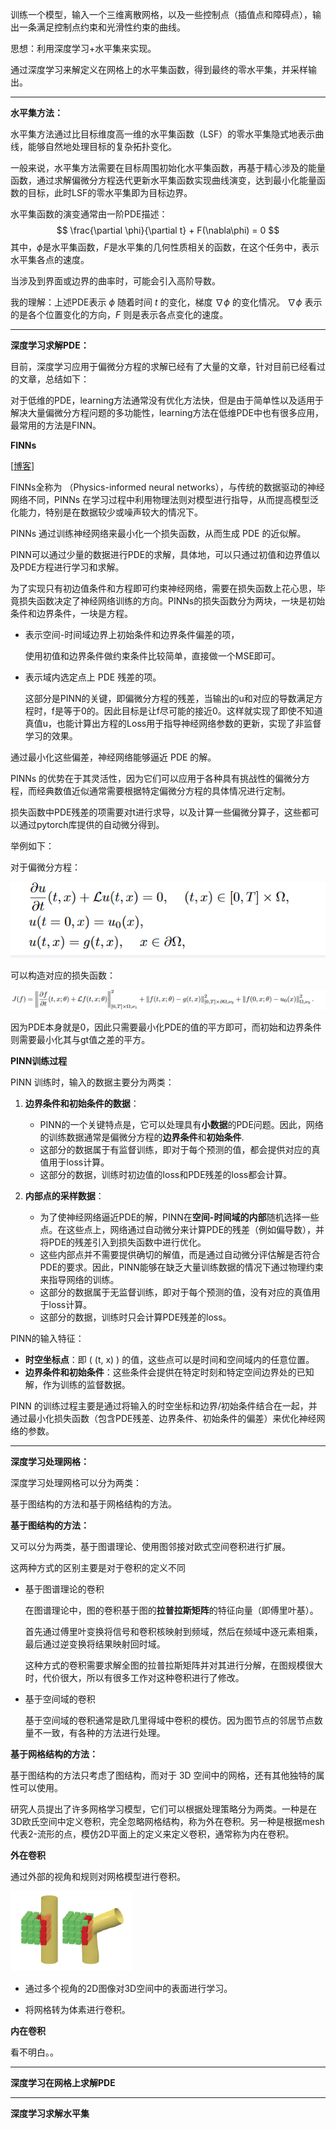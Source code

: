 训练一个模型，输入一个三维离散网格，以及一些控制点（插值点和障碍点），输出一条满足控制点约束和光滑性约束的曲线。

思想：利用深度学习+水平集来实现。

通过深度学习来解定义在网格上的水平集函数，得到最终的零水平集，并采样输出。

---

**水平集方法：**

水平集方法通过比目标维度高一维的水平集函数（LSF）的零水平集隐式地表示曲线，能够自然地处理目标的复杂拓扑变化。

一般来说，水平集方法需要在目标周围初始化水平集函数，再基于精心涉及的能量函数，通过求解偏微分方程迭代更新水平集函数实现曲线演变，达到最小化能量函数的目标，此时LSF的零水平集即为目标边界。

水平集函数的演变通常由一阶PDE描述：
$$
\frac{\partial \phi}{\partial t} + F(\nabla\phi) = 0
$$
其中，$\phi$是水平集函数，$F$是水平集的几何性质相关的函数，在这个任务中，表示水平集各点的速度。

当涉及到界面或边界的曲率时，可能会引入高阶导数。

我的理解：上述PDE表示 $\phi$ 随着时间 $t$ 的变化，梯度 $\nabla\phi$ 的变化情况。 $\nabla\phi$ 表示的是各个位置变化的方向，$F$ 则是表示各点变化的速度。

---

**深度学习求解PDE：**

目前，深度学习应用于偏微分方程的求解已经有了大量的文章，针对目前已经看过的文章，总结如下：

对于低维的PDE，learning方法通常没有优化方法快，但是由于简单性以及适用于解决大量偏微分方程问题的多功能性，learning方法在低维PDE中也有很多应用，最常用的方法是FINN。

**FINNs**

[[博客](https://zhuanlan.zhihu.com/p/411843646)]

FINNs全称为 （Physics-informed neural networks），与传统的数据驱动的神经网络不同，PINNs 在学习过程中利用物理法则对模型进行指导，从而提高模型泛化能力，特别是在数据较少或噪声较大的情况下。

PINNs 通过训练神经网络来最小化一个损失函数，从而生成 PDE 的近似解。

PINN可以通过少量的数据进行PDE的求解，具体地，可以只通过初值和边界值以及PDE方程进行学习和求解。

为了实现只有初边值条件和方程即可约束神经网络，需要在损失函数上花心思，毕竟损失函数决定了神经网络训练的方向。PINNs的损失函数分为两块，一块是初始条件和边界条件，一块是方程。

- 表示空间-时间域边界上初始条件和边界条件偏差的项，

  使用初值和边界条件做约束条件比较简单，直接做一个MSE即可。

- 表示域内选定点上 PDE 残差的项。

  这部分是PINN的关键，即偏微分方程的残差，当输出的u和对应的导数满足方程时，f是等于0的。因此目标是让f尽可能的接近0。这样就实现了即使不知道真值u，也能计算出方程的Loss用于指导神经网络参数的更新，实现了非监督学习的效果。

通过最小化这些偏差，神经网络能够逼近 PDE 的解。

PINNs 的优势在于其灵活性，因为它们可以应用于各种具有挑战性的偏微分方程，而经典数值近似通常需要根据特定偏微分方程的具体情况进行定制。

损失函数中PDE残差的项需要对t进行求导，以及计算一些偏微分算子，这些都可以通过pytorch库提供的自动微分得到。

举例如下：

对于偏微分方程：

![image-20241012150835037](https://raw.githubusercontent.com/poinne/md-pic/main/image-20241012150835037.png)

可以构造对应的损失函数：

![image-20241012150858220](https://raw.githubusercontent.com/poinne/md-pic/main/image-20241012150858220.png)

因为PDE本身就是0，因此只需要最小化PDE的值的平方即可，而初始和边界条件则需要最小化其与gt值之差的平方。

**PINN训练过程**

PINN 训练时，输入的数据主要分为两类：

1. **边界条件和初始条件的数据**：
   - PINN的一个关键特点是，它可以处理具有**小数据**的PDE问题。因此，网络的训练数据通常是偏微分方程的**边界条件**和**初始条件**.
   - 这部分的数据属于有监督训练，即对于每个预测的值，都会提供对应的真值用于loss计算。
   - 这部分的数据，训练时初边值的loss和PDE残差的loss都会计算。

2. **内部点的采样数据**：
   - 为了使神经网络逼近PDE的解，PINN在**空间-时间域的内部**随机选择一些点。在这些点上，网络通过自动微分来计算PDE的残差（例如偏导数），并将PDE的残差引入到损失函数中进行优化。
   - 这些内部点并不需要提供确切的解值，而是通过自动微分评估解是否符合PDE的要求。因此，PINN能够在缺乏大量训练数据的情况下通过物理约束来指导网络的训练。
   - 这部分的数据属于无监督训练，即对于每个预测的值，没有对应的真值用于loss计算。
   - 这部分的数据，训练时只会计算PDE残差的loss。

PINN的输入特征：

- **时空坐标点**：即 \( (t, x) \) 的值，这些点可以是时间和空间域内的任意位置。
- **边界条件和初始条件**：这些条件会提供在特定时刻和特定空间边界处的已知解，作为训练的监督数据。

PINN 的训练过程主要是通过将输入的时空坐标和边界/初始条件结合在一起，并通过最小化损失函数（包含PDE残差、边界条件、初始条件的偏差）来优化神经网络的参数。

---

**深度学习处理网格：**

深度学习处理网格可以分为两类：

基于图结构的方法和基于网格结构的方法。

**基于图结构的方法：**

又可以分为两类，基于图谱理论、使用图邻接对欧式空间卷积进行扩展。

这两种方式的区别主要是对于卷积的定义不同

- 基于图谱理论的卷积

  在图谱理论中，图的卷积基于图的**拉普拉斯矩阵**的特征向量（即傅里叶基）。

  首先通过傅里叶变换将信号和卷积核映射到频域，然后在频域中逐元素相乘，最后通过逆变换将结果映射回时域。

  这种方式的卷积需要求解全图的拉普拉斯矩阵并对其进行分解，在图规模很大时，代价很大，所以有很多工作对这种卷积进行了修改。

- 基于空间域的卷积

  基于空间域的卷积通常是欧几里得域中卷积的模仿。因为图节点的邻居节点数量不一致，有各种的方法进行处理。

**基于网格结构的方法：**

 基于图结构的方法只考虑了图结构，而对于 3D 空间中的网格，还有其他独特的属性可以使用。

研究人员提出了许多网格学习模型，它们可以根据处理策略分为两类。一种是在3D欧氏空间中定义卷积，完全忽略网格结构，称为外在卷积。另一种是根据mesh代表2-流形的点，模仿2D平面上的定义来定义卷积，通常称为内在卷积。

**外在卷积**

通过外部的视角和规则对网格模型进行卷积。

<img src="https://raw.githubusercontent.com/poinne/md-pic/main/image-20241010203140425.png" alt="image-20241010203140425" style="zoom:67%;" />

- 通过多个视角的2D图像对3D空间中的表面进行学习。

- 将网格转为体素进行卷积。




**内在卷积**

看不明白。。

___

**深度学习在网格上求解PDE**



---

**深度学习求解水平集**